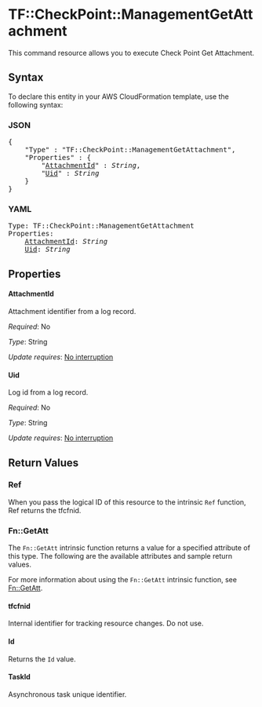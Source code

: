 # TF::CheckPoint::ManagementGetAttachment

This command resource allows you to execute Check Point Get Attachment.

## Syntax

To declare this entity in your AWS CloudFormation template, use the following syntax:

### JSON

<pre>
{
    "Type" : "TF::CheckPoint::ManagementGetAttachment",
    "Properties" : {
        "<a href="#attachmentid" title="AttachmentId">AttachmentId</a>" : <i>String</i>,
        "<a href="#uid" title="Uid">Uid</a>" : <i>String</i>
    }
}
</pre>

### YAML

<pre>
Type: TF::CheckPoint::ManagementGetAttachment
Properties:
    <a href="#attachmentid" title="AttachmentId">AttachmentId</a>: <i>String</i>
    <a href="#uid" title="Uid">Uid</a>: <i>String</i>
</pre>

## Properties

#### AttachmentId

Attachment identifier from a log record.

_Required_: No

_Type_: String

_Update requires_: [No interruption](https://docs.aws.amazon.com/AWSCloudFormation/latest/UserGuide/using-cfn-updating-stacks-update-behaviors.html#update-no-interrupt)

#### Uid

Log id from a log record.

_Required_: No

_Type_: String

_Update requires_: [No interruption](https://docs.aws.amazon.com/AWSCloudFormation/latest/UserGuide/using-cfn-updating-stacks-update-behaviors.html#update-no-interrupt)

## Return Values

### Ref

When you pass the logical ID of this resource to the intrinsic `Ref` function, Ref returns the tfcfnid.

### Fn::GetAtt

The `Fn::GetAtt` intrinsic function returns a value for a specified attribute of this type. The following are the available attributes and sample return values.

For more information about using the `Fn::GetAtt` intrinsic function, see [Fn::GetAtt](https://docs.aws.amazon.com/AWSCloudFormation/latest/UserGuide/intrinsic-function-reference-getatt.html).

#### tfcfnid

Internal identifier for tracking resource changes. Do not use.

#### Id

Returns the <code>Id</code> value.

#### TaskId

Asynchronous task unique identifier.

